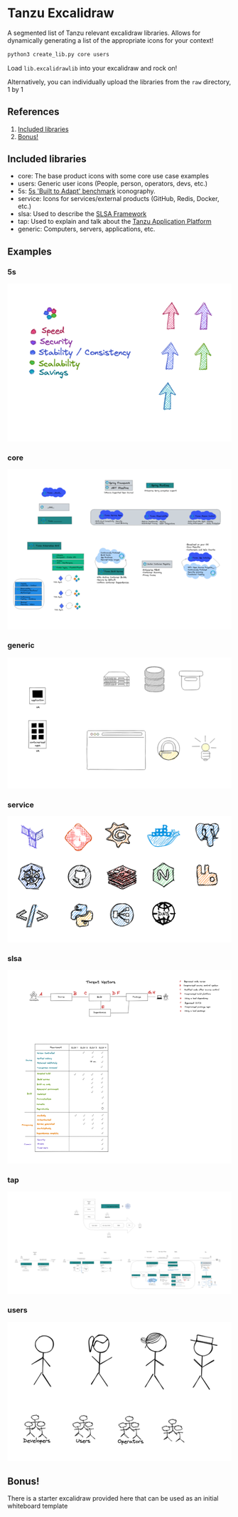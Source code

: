# Tanzu Excalidraw

A segmented list of Tanzu relevant excalidraw libraries. Allows for dynamically generating a list of the appropriate icons for your context!

```bash
python3 create_lib.py core users
```

Load `lib.excalidrawlib` into your excalidraw and rock on!

Alternatively, you can individually upload the libraries from the `raw` directory, 1 by 1

## References
1. [Included libraries](#included-libraries)
2. [Bonus!](#bonus)

## Included libraries
- core: The base product icons with some core use case examples
- users: Generic user icons (People, person, operators, devs, etc.)
- 5s: [5s 'Built to Adapt' benchmark](https://tanzu.vmware.com/content/announcements/the-built-to-adapt-benchmark-will-help-companies-to-set-a-new-course) iconography.
- service: Icons for services/external products (GitHub, Redis, Docker, etc.)
- slsa: Used to describe the [SLSA Framework](https://slsa.dev/)
- tap: Used to explain and talk about the [Tanzu Application Platform](https://tanzu.vmware.com/application-platform)
- generic: Computers, servers, applications, etc.

## Examples
### 5s
![5s](./demo_images/5s.png)
### core
![core](./demo_images/core.png)
### generic
![generic](./demo_images/generic.png)
### service
![service](./demo_images/service.png)
### slsa
![slsa](./demo_images/slsa.png)
### tap
![tap](./demo_images/tap.png)
### users
![users](./demo_images/users.png)

## Bonus!
There is a starter excalidraw provided here that can be used as an initial whiteboard template